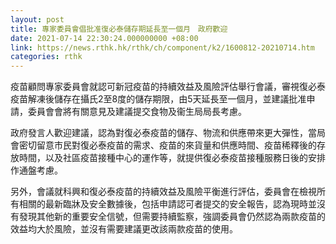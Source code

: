 ```yaml
---
layout: post
title: 專家委員會倡批准復必泰儲存期延長至一個月　政府歡迎
date: 2021-07-14 22:30:24.000000000 +08:00
link: https://news.rthk.hk/rthk/ch/component/k2/1600812-20210714.htm
categories: rthk
---
```


疫苗顧問專家委員會就認可新冠疫苗的持續效益及風險評估舉行會議，審視復必泰疫苗解凍後儲存在攝氏2至8度的儲存期限，由5天延長至一個月，並建議批准申請，委員會會將有關意見及建議提交食物及衞生局局長考慮。

政府發言人歡迎建議，認為對復必泰疫苗的儲存、物流和供應帶來更大彈性，當局會密切留意市民對復必泰疫苗的需求、疫苗的來貨量和供應時間、疫苗稀釋後的存放時間，以及社區疫苗接種中心的運作等，就提供復必泰疫苗接種服務日後的安排作通盤考慮。

另外，會議就科興和復必泰疫苗的持續效益及風險平衡進行評估，委員會在檢視所有相關的最新臨牀及安全數據後，包括申請認可者提交的安全報告，認為現時並沒有發現其他新的重要安全信號，但需要持續監察，強調委員會仍然認為兩款疫苗的效益均大於風險，並沒有需要建議更改該兩款疫苗的使用。
